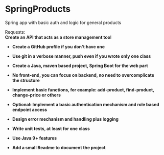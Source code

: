 # SpringProducts
Spring app with basic auth and logic for general products

Requests: <br><b>
Create an API that acts as a store management tool

- Create a GitHub profile if you don't have one

- Use git in a verbose manner, push even if you wrote only one class

- Create a Java, maven based project, Spring Boot for the web part

- No front-end, you can focus on backend, no need to overcomplicate the structure

- Implement basic functions, for example: add-product, find-product, change-price or others

- Optional: Implement a basic authentication mechanism and role based endpoint access

- Design error mechanism and handling plus logging

- Write unit tests, at least for one class

- Use Java 9+ features

- Add a small Readme to document the project </b>
